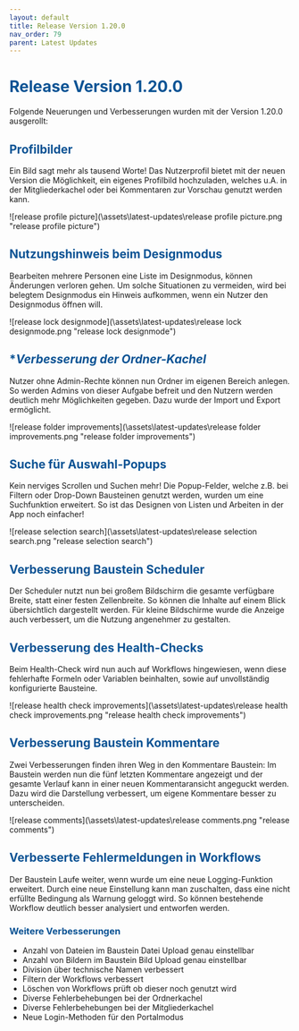 ```yaml
---
layout: default
title: Release Version 1.20.0
nav_order: 79
parent: Latest Updates
---
```


# <span style="color:#0b5394">**Release Version 1.20.0**</span>

Folgende Neuerungen und Verbesserungen wurden mit der Version 1.20.0 ausgerollt:

## <span style="color:#0b5394">**Profilbilder**</span>

Ein Bild sagt mehr als tausend Worte! Das Nutzerprofil bietet mit der neuen Version die Möglichkeit, ein eigenes Profilbild hochzuladen, welches u.A. in der Mitgliederkachel oder bei Kommentaren zur Vorschau genutzt werden kann.

![release profile picture](\assets\latest-updates\release profile picture.png "release profile picture")

## <span style="color:#0b5394">**Nutzungshinweis beim Designmodus**</span>

Bearbeiten mehrere Personen eine Liste im Designmodus, können Änderungen verloren gehen. Um solche Situationen zu vermeiden, wird bei belegtem Designmodus ein Hinweis aufkommen, wenn ein Nutzer den Designmodus öffnen will.

![release lock designmode](\assets\latest-updates\release lock designmode.png "release lock designmode")

## <span style="color:#0b5394">**Verbesserung der Ordner-Kachel*</span>
Nutzer ohne Admin-Rechte können nun Ordner im eigenen Bereich anlegen. So werden Admins von dieser Aufgabe befreit und den Nutzern werden deutlich mehr Möglichkeiten gegeben. Dazu wurde der Import und Export ermöglicht.

![release folder improvements](\assets\latest-updates\release folder improvements.png "release folder improvements")

## <span style="color:#0b5394">**Suche für Auswahl-Popups**</span>
Kein nerviges Scrollen und Suchen mehr! Die Popup-Felder, welche z.B. bei Filtern oder Drop-Down Bausteinen genutzt werden, wurden um eine Suchfunktion erweitert. So ist das Designen von Listen und Arbeiten in der App noch einfacher!

![release selection search](\assets\latest-updates\release selection search.png "release selection search")

## <span style="color:#0b5394">**Verbesserung Baustein Scheduler**</span>
Der Scheduler nutzt nun bei großem Bildschirm die gesamte verfügbare Breite, statt einer festen Zellenbreite. So können die Inhalte auf einem Blick übersichtlich dargestellt werden. Für kleine Bildschirme wurde die Anzeige auch verbessert, um die Nutzung angenehmer zu gestalten.

## <span style="color:#0b5394">**Verbesserung des Health-Checks**</span>
Beim Health-Check wird nun auch auf Workflows hingewiesen, wenn diese fehlerhafte Formeln oder Variablen beinhalten, sowie auf unvollständig konfigurierte Bausteine.

![release health check improvements](\assets\latest-updates\release health check improvements.png "release health check improvements")

## <span style="color:#0b5394">**Verbesserung Baustein Kommentare**</span>
Zwei Verbesserungen finden ihren Weg in den Kommentare Baustein:
Im Baustein werden nun die fünf letzten Kommentare angezeigt und der gesamte Verlauf kann in einer neuen Kommentaransicht angeguckt werden. Dazu wird die Darstellung verbessert, um eigene Kommentare besser zu unterscheiden.

![release comments](\assets\latest-updates\release comments.png "release comments")

## <span style="color:#0b5394">**Verbesserte Fehlermeldungen in Workflows**</span>
Der Baustein Laufe weiter, wenn wurde um eine neue Logging-Funktion erweitert. Durch eine neue Einstellung kann man zuschalten, dass eine nicht erfüllte Bedingung als Warnung geloggt wird. So können bestehende Workflow deutlich besser analysiert und entworfen werden.

### <span style="color:#0b5394">**Weitere Verbesserungen**</span>

- Anzahl von Dateien im Baustein Datei Upload genau einstellbar
- Anzahl von Bildern im Baustein Bild Upload genau einstellbar
- Division über technische Namen verbessert
- Filtern der Workflows verbessert
- Löschen von Workflows prüft ob dieser noch genutzt wird
- Diverse Fehlerbehebungen bei der Ordnerkachel
- Diverse Fehlerbehebungen bei der Mitgliederkachel
- Neue Login-Methoden für den Portalmodus